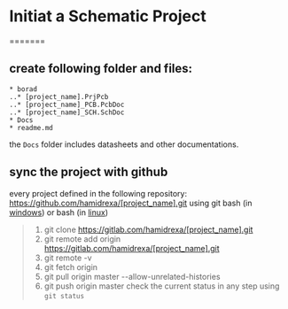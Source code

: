 # Initiat a Schematic Project
=======
## create following folder and files:
	* borad
	..* [project_name].PrjPcb
	..* [project_name]_PCB.PcbDoc
	..* [project_name]_SCH.SchDoc
	* Docs
	* readme.md 

the `Docs` folder includes datasheets and other documentations.

## sync the project with github
every project defined in the following repository:
https://github.com/hamidrexa/[project_name].git
using git bash (in [windows](https://desktop.github.com/)) or bash (in [linux](https://www.liquidweb.com/kb/install-git-ubuntu-16-04-lts/))
> 1. git clone https://gitlab.com/hamidrexa/[project_name].git
> 2. git remote add origin https://gitlab.com/hamidrexa/[project_name].git
> 3. git remote -v
> 4. git fetch origin
> 5. git pull origin master --allow-unrelated-histories
> 6. git push origin master
check the current status in any step using `git status`







